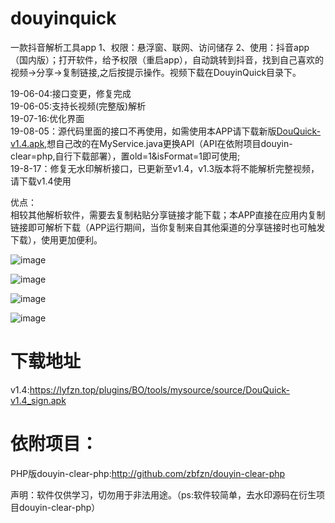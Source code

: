 # douyinquick
一款抖音解析工具app
1、权限：悬浮窗、联网、访问储存
2、使用：抖音app（国内版）；打开软件，给予权限（重启app），自动跳转到抖音，找到自己喜欢的视频->分享->复制链接,之后按提示操作。视频下载在DouyinQuick目录下。

19-06-04:接口变更，修复完成  
19-06-05:支持长视频(完整版)解析  
19-07-16:优化界面  
19-08-05：源代码里面的接口不再使用，如需使用本APP请下载新版[DouQuick-v1.4.apk](https://lyfzn.top/plugins/BO/tools/mysource/source/DouQuick-v1.4_sign.apk),想自己改的在MyService.java更换API（API在依附项目douyin-clear=php,自行下载部署），置old=1&isFormat=1即可使用;  
19-8-17：修复无水印解析接口，已更新至v1.4，v1.3版本将不能解析完整视频，请下载v1.4使用  

优点：  
相较其他解析软件，需要去复制粘贴分享链接才能下载；本APP直接在应用内复制链接即可解析下载（APP运行期间，当你复制来自其他渠道的分享链接时也可触发下载），使用更加便利。

![image](https://raw.githubusercontent.com/zbfzn/douyinquick/master/DouyinQuickAPP/03.jpg)

![image](https://raw.githubusercontent.com/zbfzn/douyinquick/master/DouyinQuickAPP/2.png)

![image](https://raw.githubusercontent.com/zbfzn/douyinquick/master/DouyinQuickAPP/00.png)

![image](https://raw.githubusercontent.com/zbfzn/douyinquick/master/DouyinQuickAPP/01.png)

下载地址
==
v1.4:https://lyfzn.top/plugins/BO/tools/mysource/source/DouQuick-v1.4_sign.apk

依附项目：  
==
PHP版douyin-clear-php:http://github.com/zbfzn/douyin-clear-php


声明：软件仅供学习，切勿用于非法用途。（ps:软件较简单，去水印源码在衍生项目douyin-clear-php）
